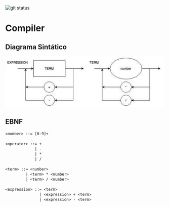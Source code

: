 ![git status](http://3.129.230.99/svg/cemmanuelsr/compiler/)

# Compiler

## Diagrama Sintático

![diagrama](assets/img/diagrama-sintatico.jpg)

## EBNF

```
<number> ::= [0-9]+

<operator> ::= +
             | -
             | *
             | /
             
<term> ::= <number>
         | <term> * <number>
         | <term> / <number>
        
<expression> ::= <term>
               | <expression> + <term>
               | <expression> - <term>
```
